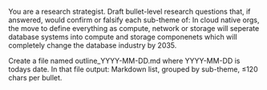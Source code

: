 You are a research strategist. Draft bullet-level research questions that,
if answered, would confirm or falsify each sub-theme of: In cloud native orgs, the move to define everything as compute, network or storage will seperate database systems into compute and storage componenets which will completely change the database industry by 2035.

Create a file named outline_YYYY-MM-DD.md where YYYY-MM-DD is todays date.
In that file output: Markdown list, grouped by sub-theme, ≤120 chars per bullet.